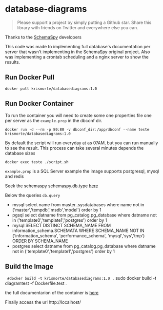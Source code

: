 # database-diagrams

> Please support a project by simply putting a Github star. 
Share this library with friends on Twitter and everywhere else you can.

Thanks to the [SchemaSpy](https://github.com/schemaspy/schemaspy) developers

This code was made to implementing full database's documentation per server that wasn't implementing in the SchemaSpy original  project. Also was implementing a crontab scheduling and a nginx server to show the results.

## Run Docker Pull
```
docker pull krismorte/databasediagrams:1.0
```

## Run Docker Container
To run the container you will need to create some one properties file one per server as the ```example.prop``` in the dbconf dir.
```
docker run -d --rm -p 80:80 -v dbconf_dir:/app/dbconf --name teste krismorte/databasediagrams:1.0
```

By default the script will run everyday at as 07AM, but you can run manually to see the result. This process can take several minutes depends the database sizes

```
docker exec teste ./script.sh
```

```example.prop``` is a SQL Server example the image supports postgresql, mysql and redis

Seek the schemaspy schemaspy.db.type [here](https://github.com/schemaspy/schemaspy/tree/master/src/main/resources/org/schemaspy/types) 

Below the queries `db.query`

- mssql select name from master..sysdatabases where name not in ('master','tempdb','msdb','model') order by 1
- pgsql select datname from pg_catalog.pg_database where datname not in ('template0','template1','postgres') order by 1
- mysql SELECT DISTINCT SCHEMA_NAME FROM information_schema.SCHEMATA WHERE  SCHEMA_NAME NOT IN ('information_schema', 'performance_schema', 'mysql','sys','tmp') ORDER BY SCHEMA_NAME
- postgres select datname from pg_catalog.pg_database where datname not in ('template0','template1','postgres') order by 1

## Build the Image
``` #docker build -t krismorte/databasediagrams:1.0 .```
sudo docker build  -t diagramtest  -f Dockerfile.test .


the full documentarion of the container is [here](https://hub.docker.com/r/krismorte/databasediagrams) 

Finally access the url http://localhost/